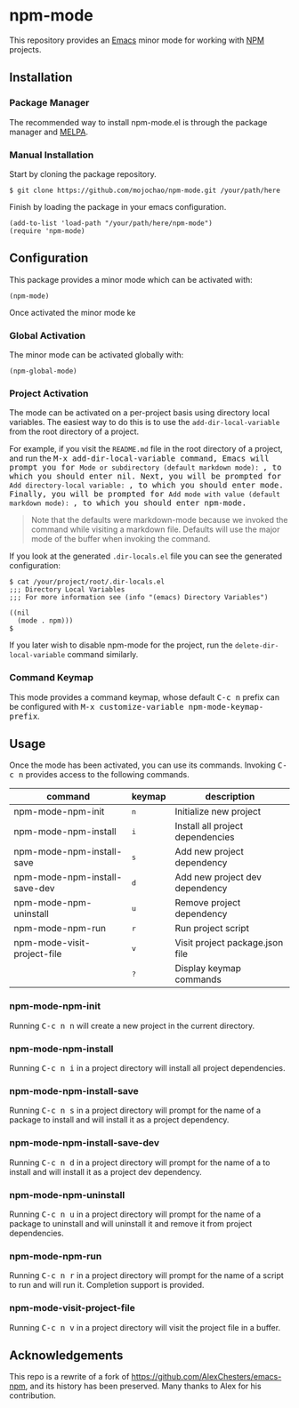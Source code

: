 # npm-mode

This repository provides an [Emacs](https://www.gnu.org/software/emacs/) minor 
mode for working with [NPM](https://www.npmjs.com/) projects.

## Installation

### Package Manager

The recommended way to install npm-mode.el is through the package manager
and [MELPA](https://github.com/milkypostman/melpa).

### Manual Installation

Start by cloning the package repository.

`$ git clone https://github.com/mojochao/npm-mode.git /your/path/here`

Finish by loading the package in your emacs configuration.

```
(add-to-list 'load-path "/your/path/here/npm-mode")
(require 'npm-mode)
```

## Configuration

This package provides a minor mode which can be activated with:

`(npm-mode)`

Once activated the minor mode ke

### Global Activation

The minor mode can be activated globally with:

`(npm-global-mode)`

### Project Activation

The mode can be activated on a per-project basis using directory local
variables. The easiest way to do this is to use the
`add-dir-local-variable` from the root directory of a project.

For example, if you visit the `README.md` file in the root directory
of a project, and run the <kbd>M-x add-dir-local-variable</kbd><kbd>
command, Emacs will prompt you for `Mode or subdirectory (default
markdown mode): `, to which you should enter <kbd>nil</kbd>. Next, you
will be prompted for `Add directory-local variable: `, to which you
should enter <kbd>mode</kbd>.  Finally, you will be prompted for `Add
mode with value (default markdown mode): `, to which you should enter
<kbd>npm-mode</kbd>.

> Note that the defaults were markdown-mode because we invoked the 
> command while visiting a markdown file. Defaults will use the
> major mode of the buffer when invoking the command.

If you look at the generated `.dir-locals.el` file you can see the 
generated configuration:

```
$ cat /your/project/root/.dir-locals.el
;;; Directory Local Variables
;;; For more information see (info "(emacs) Directory Variables")

((nil
  (mode . npm)))
$
```

If you later wish to disable npm-mode for the project, run the 
`delete-dir-local-variable` command similarly.

### Command Keymap

This mode provides a command keymap, whose default <kbd>C-c n</kbd>
prefix can be configured with <kbd>M-x customize-variable
npm-mode-keymap-prefix</kbd>.

## Usage

Once the mode has been activated, you can use its commands.  Invoking
<kbd>C-c n</kbd> provides access to the following commands. 

| command                       | keymap       | description                      |
|-------------------------------|--------------|----------------------------------|
| npm-mode-npm-init             | <kbd>n</kbd> | Initialize new project           |
| npm-mode-npm-install          | <kbd>i</kbd> | Install all project dependencies |
| npm-mode-npm-install-save     | <kbd>s</kbd> | Add new project dependency       |
| npm-mode-npm-install-save-dev | <kbd>d</kbd> | Add new project dev dependency   |
| npm-mode-npm-uninstall        | <kbd>u</kbd> | Remove project dependency        |
| npm-mode-npm-run              | <kbd>r</kbd> | Run project script               |
| npm-mode-visit-project-file   | <kbd>v</kbd> | Visit project package.json file  |
|                               | <kbd>?</kbd> | Display keymap commands          |

### npm-mode-npm-init

Running <kbd>C-c n n</kbd> will create a new project in the current directory.

### npm-mode-npm-install

Running <kbd>C-c n i</kbd> in a project directory will install all project
dependencies.

### npm-mode-npm-install-save

Running <kbd>C-c n s</kbd> in a project directory will prompt for the name of a
package to install and will install it as a project dependency.

### npm-mode-npm-install-save-dev

Running <kbd>C-c n d</kbd> in a project directory will prompt for the name of a
to install and will install it as a project dev dependency.

### npm-mode-npm-uninstall

Running <kbd>C-c n u</kbd> in a project directory will prompt for the name of a
package to uninstall and will uninstall it and remove it from project dependencies.

### npm-mode-npm-run

Running <kbd>C-c n r</kbd> in a project directory will prompt for the name of a
script to run and will run it. Completion support is provided.

### npm-mode-visit-project-file

Running <kbd>C-c n v</kbd> in a project directory will visit the project file
in a buffer.

## Acknowledgements

This repo is a rewrite of a fork of https://github.com/AlexChesters/emacs-npm, 
and its history has been preserved.  Many thanks to Alex for his contribution.
